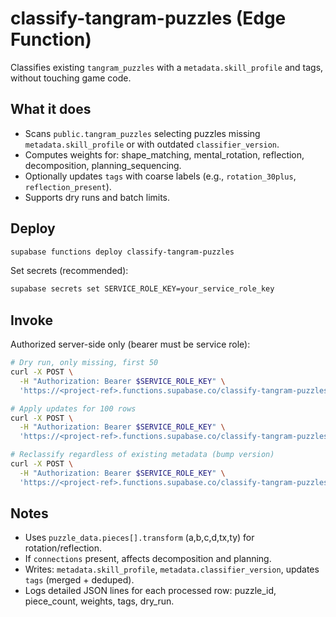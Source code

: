 # classify-tangram-puzzles (Edge Function)

Classifies existing `tangram_puzzles` with a `metadata.skill_profile` and tags, without touching game code.

## What it does
- Scans `public.tangram_puzzles` selecting puzzles missing `metadata.skill_profile` or with outdated `classifier_version`.
- Computes weights for: shape_matching, mental_rotation, reflection, decomposition, planning_sequencing.
- Optionally updates `tags` with coarse labels (e.g., `rotation_30plus`, `reflection_present`).
- Supports dry runs and batch limits.

## Deploy
```bash
supabase functions deploy classify-tangram-puzzles
```

Set secrets (recommended):
```bash
supabase secrets set SERVICE_ROLE_KEY=your_service_role_key
```

## Invoke
Authorized server-side only (bearer must be service role):
```bash
# Dry run, only missing, first 50
curl -X POST \
  -H "Authorization: Bearer $SERVICE_ROLE_KEY" \
  'https://<project-ref>.functions.supabase.co/classify-tangram-puzzles?dry_run=true&limit=50'

# Apply updates for 100 rows
curl -X POST \
  -H "Authorization: Bearer $SERVICE_ROLE_KEY" \
  'https://<project-ref>.functions.supabase.co/classify-tangram-puzzles?dry_run=false&limit=100'

# Reclassify regardless of existing metadata (bump version)
curl -X POST \
  -H "Authorization: Bearer $SERVICE_ROLE_KEY" \
  'https://<project-ref>.functions.supabase.co/classify-tangram-puzzles?dry_run=false&only_missing=false&classifier_version=v2'
```

## Notes
- Uses `puzzle_data.pieces[].transform` (a,b,c,d,tx,ty) for rotation/reflection.
- If `connections` present, affects decomposition and planning.
- Writes: `metadata.skill_profile`, `metadata.classifier_version`, updates `tags` (merged + deduped).
- Logs detailed JSON lines for each processed row: puzzle_id, piece_count, weights, tags, dry_run.


